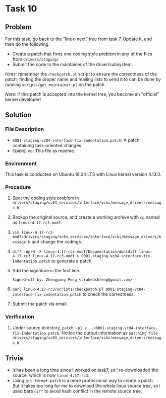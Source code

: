 # Task 10

## Problem

For this task, go back to the "linux-next" tree from task 7. Update it, and then do the following:

- Create a patch that fixes one coding style problem in any of the files from `drivers/staging/`
- Submit the code to the maintainer of the driver/subsystem.

*Hints:* remember the `checkpatch.pl` script to ensure the correctness of the patch; finding the proper
name and mailing lists to send it to can be done by running `scripts/get_maintainer.pl` on the patch.

*Note:* if this patch is accepted into the kernel tree, you become an "official" kernel developer!



## Solution

### File Description

- `0001-staging-vc04-interface-fix-indentation.patch`: A patch containing task-oriented changes.
- `README.md`: This file as readme.



### Environment

This task is conducted on Ubuntu 16.04 LTS with Linux kernel version 4.13.0.



### Procedure

1. Spot the coding style problem in `drivers/staging/vc04_services/interface/vchi/message_drivers/message.h`.

2. Backup the original source, and create a working archive with `cp` named as `linux-4.17-rc3-modf`.

3. `vim linux-4.17-rc3-modf/drivers/staging/vc04_services/interface/vchi/message_drivers/message.h` and change the codings.

4. `diff -uprN -X linux-4.17-rc3-modf/Documentation/dontdiff linux-4.17-rc3 linux-4.17-rc3-modf > 0001-staging-vc04-interface-fix-indentation.patch` to generate a patch.

5. Add the signature in the first line.

   ```
   Signed-off-by: Zhengyang Feng <crukedshfeng@gmail.com>
   ```

6. `perl linux-4.17-rc3/scripts/checkpatch.pl 0001-staging-vc04-interface-fix-indentation.patch` to check the correctness.

7. Submit the patch via email.

### Verification

1. Under source directory, `patch -p1 < ../0001-staging-vc04-interface-fix-indentation.patch`. Notice the output information as `patching file drivers/staging/vc04_services/interface/vchi/message_drivers/message.h`.

## Trivia

- It has been a long time since I worked on task7, so I re-downloaded the source, which is now `linux-4.17-rc3`.
- Using `git format-patch` is a more professional way to create a patch. But it takes too long for me to download the whole linux source tree, so I used bare `diff` to avoid hash conflict in the remote source tree.